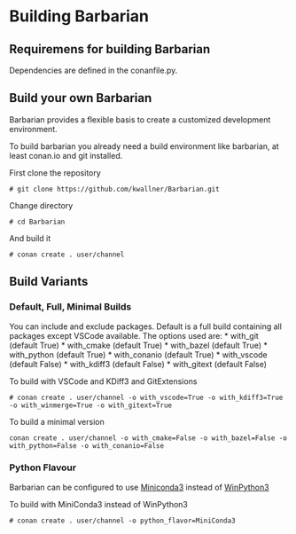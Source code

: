 # Building Barbarian

## Requiremens for building Barbarian

Dependencies are defined in the conanfile.py.

## Build your own Barbarian

Barbarian provides a flexible basis to create a customized development environment.

To build barbarian you already need a build environment like barbarian, at least conan.io and git installed.

First clone the repository
```
# git clone https://github.com/kwallner/Barbarian.git
```

Change directory
```
# cd Barbarian
```

And build it
```
# conan create . user/channel
```

## Build Variants

### Default, Full, Minimal Builds

You can include and exclude packages. Default is a full build containing all packages except VSCode available.
The options used are:
    * with_git (default True)
    * with_cmake (default True)
    * with_bazel (default True)
    * with_python (default True)
    * with_conanio (default True)
    * with_vscode (default False)
    * with_kdiff3 (default False)
    * with_gitext (default False)

To build with VSCode and KDiff3 and GitExtensions
```
# conan create . user/channel -o with_vscode=True -o with_kdiff3=True -o with_winmerge=True -o with_gitext=True
```

To build a minimal version
```
conan create . user/channel -o with_cmake=False -o with_bazel=False -o with_python=False -o with_conanio=False
```

### Python Flavour

Barbarian can be configured to use [Miniconda3](https://winpython.github.io) instead of [WinPython3](https://conda.io/miniconda.html)

To build with MiniConda3 instead of WinPython3
```
# conan create . user/channel -o python_flavor=MiniConda3
```

